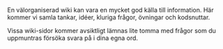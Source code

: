 En välorganiserad wiki kan vara en mycket god källa till information. Här kommer vi samla tankar, idéer, kluriga frågor, övningar och kodsnuttar.

Vissa wiki-sidor kommer avsiktligt lämnas lite tomma med frågor som du uppmuntras försöka svara på i dina egna ord.